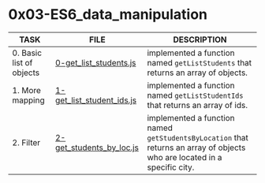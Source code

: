 # 0x03-ES6_data_manipulation

| TASK                     | FILE                                                     | DESCRIPTION                                                                                                               |
| ------------------------ | -------------------------------------------------------- | ------------------------------------------------------------------------------------------------------------------------- |
| 0. Basic list of objects | [0-get_list_students.js](./0-get_list_students.js)       | implemented a function named `getListStudents` that returns an array of objects.                                          |
| 1. More mapping          | [1-get_list_student_ids.js](./1-get_list_student_ids.js) | implemented a function named `getListStudentIds` that returns an array of ids.                                            |
| 2. Filter                | [2-get_students_by_loc.js](./2-get_students_by_loc.js)   | implemented a function named `getStudentsByLocation` that returns an array of objects who are located in a specific city. |
